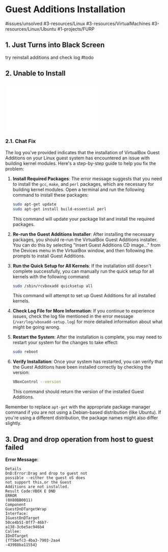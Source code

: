 # Guest Additions Installation
#issues/unsolved #3-resources/Linux #3-resources/VirtualMachines #3-resources/Linux/Ubuntu #1-projects/FURP

## 1. Just Turns into Black Screen
try reinstall additions and check log #todo 

## 2. Unable to Install
![Pasted image 20240613172323.png](Pasted%20image%2020240613172323.png.md)

### 2.1. Chat Fix

The log you've provided indicates that the installation of VirtualBox Guest Additions on your Linux guest system has encountered an issue with building kernel modules. Here's a step-by-step guide to help you fix the problem:

1. **Install Required Packages**: The error message suggests that you need to install the `gcc`, `make`, and `perl` packages, which are necessary for building kernel modules. Open a terminal and run the following command to install these packages:

   ```bash
   sudo apt-get update
   sudo apt-get install build-essential perl
   ```

   This command will update your package list and install the required packages.

2. **Re-run the Guest Additions Installer**: After installing the necessary packages, you should re-run the VirtualBox Guest Additions installer. You can do this by selecting "Insert Guest Additions CD image..." from the Devices menu in the VirtualBox window, and then following the prompts to install Guest Additions.

3. **Run the Quick Setup for All Kernels**: If the installation still doesn't complete successfully, you can manually run the quick setup for all kernels with the following command:

   ```bash
   sudo /sbin/rcvboxadd quicksetup all
   ```

   This command will attempt to set up Guest Additions for all installed kernels.

4. **Check Log File for More Information**: If you continue to experience issues, check the log file mentioned in the error message (`/var/log/vboxadd-setup.log`) for more detailed information about what might be going wrong.

5. **Restart the System**: After the installation is complete, you may need to restart your system for the changes to take effect:

   ```bash
   sudo reboot
   ```

6. **Verify Installation**: Once your system has restarted, you can verify that the Guest Additions have been installed correctly by checking the version:

   ```bash
   VBoxControl --version
   ```

   This command should return the version of the installed Guest Additions.

Remember to replace `apt-get` with the appropriate package manager command if you are not using a Debian-based distribution (like Ubuntu). If you're using a different distribution, the package names might also differ slightly.


## 3. Drag and drop operation from host to guest failed

**Error Message:**
```stderr
Details
DnD:Error:Drag and drop to guest not
possible --either the guest oS does
not support this,or the Guest
Additions are not installed.
Result Code:VBOX E DND
ERROR
(0X80BB0011)
Component
GuestDnDTargetWrap
Interface:
IGuestDnDTarget
50ce4b51-0ff7-46b7-
a138-3c6e5ac946b4
Callee:
IDnDTarget
{ff5befc3-4ba3-7903-2aa4
-43988ba11554}
```